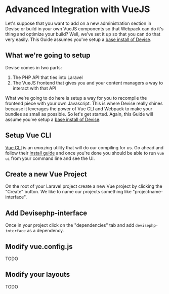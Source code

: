 # Advanced Integration with VueJS

Let's suppose that you want to add on a new administration section in Devise or build in your own VueJS components so that Webpack can do it's thing and optimize your build? Well, we've set it up so that you can do that very easily. This Guide assumes you've setup a [base install of Devise](installation.md).

## What we're going to setup

Devise comes in two parts:
1. The PHP API that ties into Laravel
2. The VueJS frontend that gives you and your content managers a way to interact with that API

What we're going to do here is setup a way for you to recompile the frontend piece with your own Javascript. This is where Devise really shines because it leverages the power of Vue CLI and Webpack to make your bundles as small as possible. So let's get started. Again, this Guide will assume you've setup a [base install of Devise](installation.md).

## Setup Vue CLI

[Vue CLI](https://cli.vuejs.org/) is an _amazing_ utility that will do our compiling for us. Go ahead and follow their [install guide](https://cli.vuejs.org/guide/installation.html) and once you're done you should be able to run ```vue ui``` from your command line and see the UI.

## Create a new Vue Project

On the root of your Laravel project create a new Vue project by clicking the "Create" button. We like to name our projects something like "projectname-interface". 

## Add Devisephp-interface

Once in your project click on the "dependencies" tab and add ```devisephp-interface``` as a dependency. 

## Modify vue.config.js

TODO

## Modify your layouts

TODO
